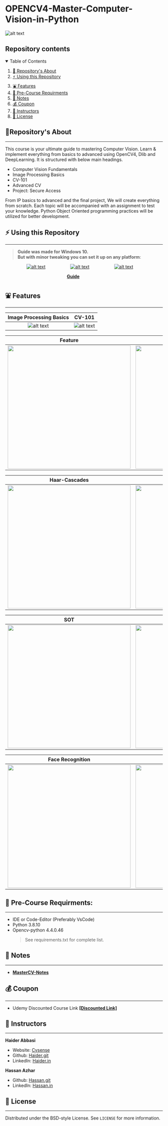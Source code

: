 # OPENCV4-Master-Computer-Vision-in-Python

![alt text](https://github.com/HaiderAbasi/OPENCV4-Master-Computer-Vision-in-Python-/blob/Live/res/main/MASTERCV_COVERPHOTO.png)

## Repository contents
<details open="open">
  <summary>Table of Contents</summary>
  <ol>
    <li><a href="#repositorys-about">🤝 Repository's About</a></li>
    <li><a href="#-using-this-repository">⚡ Using this Repository</a></li>
    <li><a href="#-features">⛲ Features</a></li>
    <li><a href="#-pre-course-requirments">🧊 Pre-Course Requirments</a></li>
    <li><a href="#-notes">📗 Notes</a></li>
    <li><a href="#-coupon">💰 Coupon</a></li>
    <li><a href="#-instructors">👤 Instructors</a></li>
    <li><a href="#-license">📝 License</a></li>
  </ol>
</details>

## 🤝Repository's About
---

This course is your ultimate guide to mastering Computer Vision. Learn & implement everything from basics to advanced using OpenCV4, Dlib and DeepLearning. It is structured with below main headings.
- Computer Vision Fundamentals
- Image Processing Basics
- CV-101 
- Advanced CV 
- Project: Secure Access

From IP basics to advanced and the final project, We will create everything from scratch. Each topic will be accompanied with an assignment to test your knowledge. Python Object Oriented programming practices will be utilized for better development.


## ⚡ Using this Repository
----

> **Guide was made for Windows 10. <br />
> But with minor tweaking you can set it up on any platform**:

 &emsp; &emsp; &emsp; &emsp;[![alt text](https://github.com/HaiderAbasi/OPENCV4-Master-Computer-Vision-in-Python-/blob/Live/res/main/icons/windows.png)](https://github.com/HaiderAbasi/OPENCV4-Master-Computer-Vision-in-Python-/blob/master/Guide_on_how_to_run_the_project.MD "Follow the guide to setup environment on Windows 10")&nbsp;&nbsp;
 &emsp; &emsp; &emsp; &emsp;[![alt text](https://github.com/HaiderAbasi/OPENCV4-Master-Computer-Vision-in-Python-/blob/Live/res/main/icons/linux.png)](https://github.com/HaiderAbasi/OPENCV4-Master-Computer-Vision-in-Python-/blob/master/Guide_on_how_to_run_the_project.MD "Follow the guide to setup environment on Linux")&nbsp;&nbsp;
 &emsp; &emsp; &emsp; &emsp;[![alt text](https://github.com/HaiderAbasi/OPENCV4-Master-Computer-Vision-in-Python-/blob/Live/res/main/icons/mac.png)](https://github.com/HaiderAbasi/OPENCV4-Master-Computer-Vision-in-Python-/blob/master/Guide_on_how_to_run_the_project.MD "Follow the guide to setup environment on MAC")&nbsp;&nbsp;

&emsp; &emsp; &emsp; &emsp; &emsp; &emsp; &emsp; &emsp; &emsp; &emsp; &emsp; [**Guide**](https://github.com/HaiderAbasi/OPENCV4-Master-Computer-Vision-in-Python-/blob/master/Guide_on_how_to_run_the_project.MD)



## ⛲ Features
---

**Image Processing Basics**               |  **CV-101**
:-------------------------:|:-------------------------:
![alt text](https://media.giphy.com/media/uio7Pa1qM53LktRCeA/giphy-downsized.gif)  |  ![alt text](https://media.giphy.com/media/AIVJRWQxZVP7VQnxZR/giphy-downsized.gif)

**Feature**               |  **Matching**
:-------------------------:|:-------------------------:
<img src="https://media.giphy.com/media/DfqulTWhEnk4oD5A9U/giphy-downsized.gif" width="393"> |  <img src="https://media.giphy.com/media/29RhdtNRvWgKVILWi9/giphy-downsized.gif" width="393">

**Haar-Cascades**               |  **YOLO**
:-------------------------:|:-------------------------:
<img src="https://media.giphy.com/media/W0QziFM8KjV2wBtzHn/giphy-downsized.gif" width="393"> |  <img src="https://media.giphy.com/media/tgdPWzXNngDyn0RGrN/giphy-downsized.gif" width="393">
 
**SOT**               |  **DeepSORT**
:-------------------------:|:-------------------------:
<img src="https://media.giphy.com/media/VnOSe7ho2SnWJfGVSJ/giphy-downsized.gif" width="393"> |  <img src="https://media.giphy.com/media/2gLKEDSvSWsNtPuyRD/giphy-downsized.gif" width="393"> 

**Face Recognition**               |  **Secure Access**
:-------------------------:|:-------------------------:
<img src="https://media.giphy.com/media/wLPssuVyyWLpZpnCWX/giphy-downsized.gif" width="393"> |  <img src="https://media.giphy.com/media/5i8SfIfAnbSMC4hELC/giphy-downsized-large.gif" width="393"> 



## 🧊 Pre-Course Requirments:
---
- IDE or Code-Editor (Preferably VsCode)
- Python 3.8.10
- Opencv-python 4.4.0.46
  > See requirements.txt for complete list.

## 📗 Notes
---
 - [**MasterCV-Notes**](https://drive.google.com/drive/folders/1btKryxhWfi8waHgscTuw3I8gFpk4gz1-?usp=sharing)


## 💰 Coupon
----

 - Udemy Discounted Course Link **[[Discounted Link]](https://www.udemy.com/course/computer-vision-2022-masterclass-with-opencv4-and-python/?couponCode=STARTON)**


## 👤 Instructors
---
**Haider Abbasi**

- Website: [Cvsense](https://cvsense.com)
- Github: [Haider.git](https://github.com/HaiderAbasi)
- LinkedIn: [Haider.in](https://www.linkedin.com/in/haider-najeeb-68812516a/)

**Hassan Azhar**

- Github: [Hassan.git](https://github.com/HaiderAbasi/OPENCV4-Master-Computer-Vision-in-Python-/new/master?readme=1)
- LinkedIn: [Hassan.in](https://www.linkedin.com/in/hassan-azhar-4a7445234/)
## 📝 License
  ----
  Distributed under the BSD-style License. See `LICENSE` for more information.
